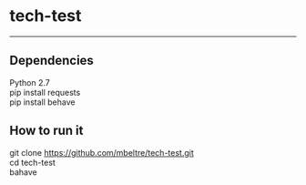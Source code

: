 # tech-test
---
## Dependencies
Python 2.7  
pip install requests  
pip install behave  

## How to run it
git clone https://github.com/mbeltre/tech-test.git  
cd tech-test  
bahave  

